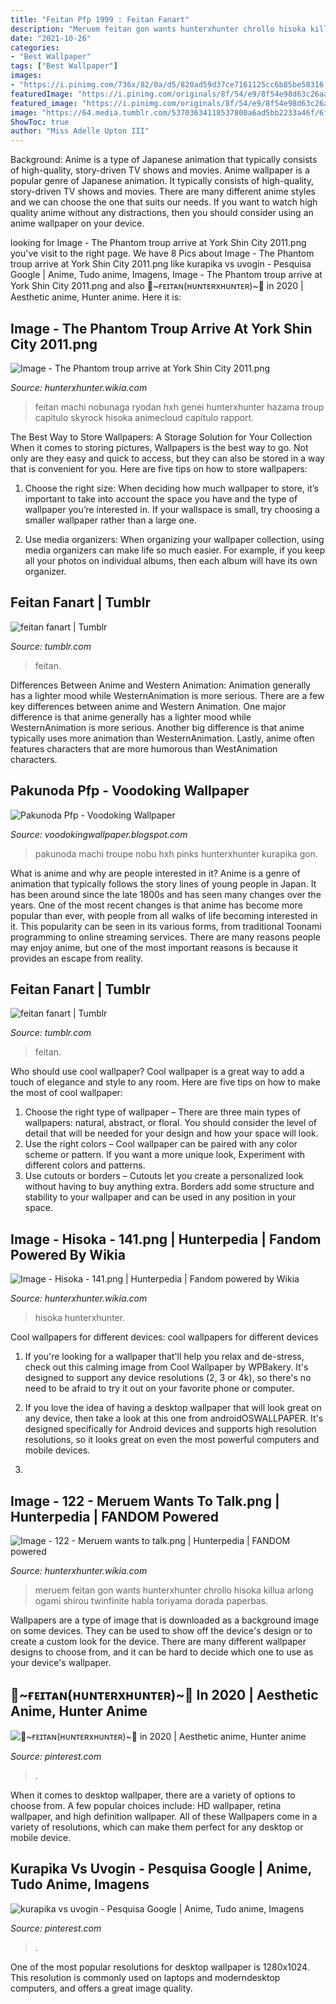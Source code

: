 ```yaml
---
title: "Feitan Pfp 1999 : Feitan Fanart"
description: "Meruem feitan gon wants hunterxhunter chrollo hisoka killua arlong ogami shirou twinfinite habla toriyama dorada paperbas"
date: "2021-10-26"
categories:
- "Best Wallpaper"
tags: ["Best Wallpaper"]
images:
- "https://i.pinimg.com/736x/82/0a/d5/820ad59d37ce7161125cc6b85be58316.jpg"
featuredImage: "https://i.pinimg.com/originals/8f/54/e9/8f54e98d63c26aae9372e8fa835d3fe3.gif"
featured_image: "https://i.pinimg.com/originals/8f/54/e9/8f54e98d63c26aae9372e8fa835d3fe3.gif"
image: "https://64.media.tumblr.com/53703634118537800a6ad5bb2233a46f/6f1e67481a7d32dc-a8/s1280x1920/abc6335be0826a478240d13e06c9307df10b8e9d.png"
ShowToc: true
author: "Miss Adelle Upton III"
---
```



Background: Anime is a type of Japanese animation that typically consists of high-quality, story-driven TV shows and movies.
Anime wallpaper is a popular genre of Japanese animation. It typically consists of high-quality, story-driven TV shows and movies. There are many different anime styles and we can choose the one that suits our needs. If you want to watch high quality anime without any distractions, then you should consider using an anime wallpaper on your device.

	

		
looking for Image - The Phantom troup arrive at York Shin City 2011.png you've visit to the right page. We have 8 Pics about Image - The Phantom troup arrive at York Shin City 2011.png like kurapika vs uvogin - Pesquisa Google | Anime, Tudo anime, Imagens, Image - The Phantom troup arrive at York Shin City 2011.png and also 🍓~ғᴇɪᴛᴀɴ(ʜᴜɴᴛᴇʀxʜᴜɴᴛᴇʀ)~🍓 in 2020 | Aesthetic anime, Hunter anime. Here it is:
		
    
## Image - The Phantom Troup Arrive At York Shin City 2011.png

<img loading=lazy src="https://vignette.wikia.nocookie.net/hunterxhunter/images/b/b2/The_Phantom_troup_arrive_at_York_Shin_City_2011.png/revision/latest?cb=20120722141353" onerror="this.onerror=null;this.src='https://tse3.mm.bing.net/th?id=OIP.kCbz7t4HPwpzHMAWJ891DgHaEK&amp;pid=15.1';" alt="Image - The Phantom troup arrive at York Shin City 2011.png">

_Source: hunterxhunter.wikia.com_

>feitan machi nobunaga ryodan hxh genei hunterxhunter hazama troup capitulo skyrock hisoka animecloud capítulo rapport. 

	

The Best Way to Store Wallpapers: A Storage Solution for Your Collection
When it comes to storing pictures, Wallpapers is the best way to go. Not only are they easy and quick to access, but they can also be stored in a way that is convenient for you. Here are five tips on how to store wallpapers:
1) Choose the right size: When deciding how much wallpaper to store, it’s important to take into account the space you have and the type of wallpaper you’re interested in. If your wallspace is small, try choosing a smaller wallpaper rather than a large one.

2) Use media organizers: When organizing your wallpaper collection, using media organizers can make life so much easier. For example, if you keep all your photos on individual albums, then each album will have its own organizer.

    
## Feitan Fanart | Tumblr

<img loading=lazy src="https://64.media.tumblr.com/53703634118537800a6ad5bb2233a46f/6f1e67481a7d32dc-a8/s1280x1920/abc6335be0826a478240d13e06c9307df10b8e9d.png" onerror="this.onerror=null;this.src='https://tse4.mm.bing.net/th?id=OIP.-NGhS6iTgrRuW86_pdIRCwHaGV&amp;pid=15.1';" alt="feitan fanart | Tumblr">

_Source: tumblr.com_

>feitan. 

	

Differences Between Anime and Western Animation: Animation generally has a lighter mood while WesternAnimation is more serious.
There are a few key differences between anime and Western Animation. One major difference is that anime generally has a lighter mood while WesternAnimation is more serious. Another big difference is that anime typically uses more animation than WesternAnimation. Lastly, anime often features characters that are more humorous than WestAnimation characters.

    
## Pakunoda Pfp - Voodoking Wallpaper

<img loading=lazy src="https://i.pinimg.com/originals/8f/54/e9/8f54e98d63c26aae9372e8fa835d3fe3.gif" onerror="this.onerror=null;this.src='https://tse2.mm.bing.net/th?id=OIP.0IXC6b0Yxe-6ihM6DgkkJAHaEN&amp;pid=15.1';" alt="Pakunoda Pfp - Voodoking Wallpaper">

_Source: voodokingwallpaper.blogspot.com_

>pakunoda machi troupe nobu hxh pinks hunterxhunter kurapika gon. 

	

What is anime and why are people interested in it?
Anime is a genre of animation that typically follows the story lines of young people in Japan. It has been around since the late 1800s and has seen many changes over the years. One of the most recent changes is that anime has become more popular than ever, with people from all walks of life becoming interested in it. This popularity can be seen in its various forms, from traditional Toonami programming to online streaming services. There are many reasons people may enjoy anime, but one of the most important reasons is because it provides an escape from reality.

    
## Feitan Fanart | Tumblr

<img loading=lazy src="https://64.media.tumblr.com/bf8eb6697c14fe5e9fb04cbac9f8256a/d46106ae0247139a-ad/s640x960/70f26d20bf3fa262cf0100efd47e9f5093a6a89d.png" onerror="this.onerror=null;this.src='https://tse1.mm.bing.net/th?id=OIP.FQlod4rZoTiJCvLlm9NMEAHaHa&amp;pid=15.1';" alt="feitan fanart | Tumblr">

_Source: tumblr.com_

>feitan. 

	

Who should use cool wallpaper?
Cool wallpaper is a great way to add a touch of elegance and style to any room. Here are five tips on how to make the most of cool wallpaper: 
1) Choose the right type of wallpaper – There are three main types of wallpapers: natural, abstract, or floral. You should consider the level of detail that will be needed for your design and how your space will look. 
2) Use the right colors – Cool wallpaper can be paired with any color scheme or pattern. If you want a more unique look, Experiment with different colors and patterns. 
3) Use cutouts or borders – Cutouts let you create a personalized look without having to buy anything extra. Borders add some structure and stability to your wallpaper and can be used in any position in your space.

    
## Image - Hisoka - 141.png | Hunterpedia | Fandom Powered By Wikia

<img loading=lazy src="http://vignette2.wikia.nocookie.net/hunterxhunter/images/7/74/Hisoka_-_141.png/revision/latest?cb=20140806164119" onerror="this.onerror=null;this.src='https://tse3.mm.bing.net/th?id=OIP.Gy8kW_Hu3Uf551ANXCUrcAHaEK&amp;pid=15.1';" alt="Image - Hisoka - 141.png | Hunterpedia | Fandom powered by Wikia">

_Source: hunterxhunter.wikia.com_

>hisoka hunterxhunter. 

	

Cool wallpapers for different devices:
cool wallpapers for different devices 

1. If you're looking for a wallpaper that'll help you relax and de-stress, check out this calming image from Cool Wallpaper by WPBakery. It's designed to support any device resolutions (2, 3 or 4k), so there's no need to be afraid to try it out on your favorite phone or computer.

2. If you love the idea of having a desktop wallpaper that will look great on any device, then take a look at this one from androidOSWALLPAPER. It's designed specifically for Android devices and supports high resolution resolutions, so it looks great on even the most powerful computers and mobile devices.

3.

    
## Image - 122 - Meruem Wants To Talk.png | Hunterpedia | FANDOM Powered

<img loading=lazy src="https://vignette.wikia.nocookie.net/hunterxhunter/images/0/06/122_-_Meruem_wants_to_talk.png/revision/latest?cb=20140327043129" onerror="this.onerror=null;this.src='https://tse4.mm.bing.net/th?id=OIP.x5_NwfyhHAxmVPmvMLBDhAHaEK&amp;pid=15.1';" alt="Image - 122 - Meruem wants to talk.png | Hunterpedia | FANDOM powered">

_Source: hunterxhunter.wikia.com_

>meruem feitan gon wants hunterxhunter chrollo hisoka killua arlong ogami shirou twinfinite habla toriyama dorada paperbas. 

	

Wallpapers are a type of image that is downloaded as a background image on some devices. They can be used to show off the device's design or to create a custom look for the device. There are many different wallpaper designs to choose from, and it can be hard to decide which one to use as your device's wallpaper.

    
## 🍓~ғᴇɪᴛᴀɴ(ʜᴜɴᴛᴇʀxʜᴜɴᴛᴇʀ)~🍓 In 2020 | Aesthetic Anime, Hunter Anime

<img loading=lazy src="https://i.pinimg.com/736x/82/0a/d5/820ad59d37ce7161125cc6b85be58316.jpg" onerror="this.onerror=null;this.src='https://tse2.mm.bing.net/th?id=OIP.QPk_SjpbzCkBmDjT1YisZAHaHa&amp;pid=15.1';" alt="🍓~ғᴇɪᴛᴀɴ(ʜᴜɴᴛᴇʀxʜᴜɴᴛᴇʀ)~🍓 in 2020 | Aesthetic anime, Hunter anime">

_Source: pinterest.com_

>. 

	

When it comes to desktop wallpaper, there are a variety of options to choose from. A few popular choices include: HD wallpaper, retina wallpaper, and high definition wallpaper. All of these Wallpapers come in a variety of resolutions, which can make them perfect for any desktop or mobile device. 

    
## Kurapika Vs Uvogin - Pesquisa Google | Anime, Tudo Anime, Imagens

<img loading=lazy src="https://i.pinimg.com/originals/83/24/3f/83243f45f80529ed0fedc2e3e1752d2a.jpg" onerror="this.onerror=null;this.src='https://tse1.mm.bing.net/th?id=OIP.teUN7VYXhQJKP1GG_Iu6ZAHaEK&amp;pid=15.1';" alt="kurapika vs uvogin - Pesquisa Google | Anime, Tudo anime, Imagens">

_Source: pinterest.com_

>. 

	

One of the most popular resolutions for desktop wallpaper is 1280x1024. This resolution is commonly used on laptops and moderndesktop computers, and offers a great image quality.

